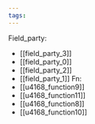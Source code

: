 ```yaml
---
tags:
---
```

Field_party:
- [[field_party_3]]
- [[field_party_0]]
- [[field_party_2]]
- [[field_party_1]]
Fn:
- [[u4168_function9]]
- [[u4168_function11]]
- [[u4168_function8]]
- [[u4168_function10]]
